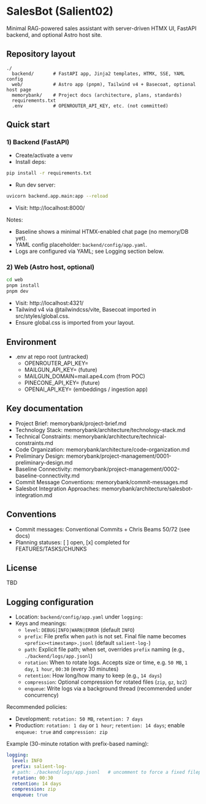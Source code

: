 # SalesBot (Salient02)

Minimal RAG-powered sales assistant with server-driven HTMX UI, FastAPI backend, and optional Astro host site.

## Repository layout
```
./
  backend/       # FastAPI app, Jinja2 templates, HTMX, SSE, YAML config
  web/           # Astro app (pnpm), Tailwind v4 + Basecoat, optional host page
  memorybank/    # Project docs (architecture, plans, standards)
  requirements.txt
  .env           # OPENROUTER_API_KEY, etc. (not committed)
```

## Quick start

### 1) Backend (FastAPI)
- Create/activate a venv
- Install deps:
```bash
pip install -r requirements.txt
```
- Run dev server:
```bash
uvicorn backend.app.main:app --reload
```
- Visit: http://localhost:8000/

Notes:
- Baseline shows a minimal HTMX-enabled chat page (no memory/DB yet).
- YAML config placeholder: `backend/config/app.yaml`.
- Logs are configured via YAML; see Logging section below.

### 2) Web (Astro host, optional)
```bash
cd web
pnpm install
pnpm dev
```
- Visit: http://localhost:4321/
- Tailwind v4 via @tailwindcss/vite, Basecoat imported in src/styles/global.css.
- Ensure global.css is imported from your layout.

## Environment
- .env at repo root (untracked)
  - OPENROUTER_API_KEY=
  - MAILGUN_API_KEY=  (future)
  - MAILGUN_DOMAIN=mail.ape4.com  (from POC)
  - PINECONE_API_KEY=  (future)
  - OPENAI_API_KEY=  (embeddings / ingestion app)

## Key documentation
- Project Brief: memorybank/project-brief.md
- Technology Stack: memorybank/architecture/technology-stack.md
- Technical Constraints: memorybank/architecture/technical-constraints.md
- Code Organization: memorybank/architecture/code-organization.md
- Preliminary Design: memorybank/project-management/0001-preliminary-design.md
- Baseline Connectivity: memorybank/project-management/0002-baseline-connectivity.md
- Commit Message Conventions: memorybank/commit-messages.md
- Salesbot Integration Approaches: memorybank/architecture/salesbot-integration.md

## Conventions
- Commit messages: Conventional Commits + Chris Beams 50/72 (see docs)
- Planning statuses: [ ] open, [x] completed for FEATURES/TASKS/CHUNKS

## License
TBD

## Logging configuration
- Location: `backend/config/app.yaml` under `logging:`
- Keys and meanings:
  - `level`: `DEBUG|INFO|WARN|ERROR` (default `INFO`)
  - `prefix`: File prefix when `path` is not set. Final file name becomes `<prefix><timestamp>.jsonl` (default `salient-log-`)
  - `path`: Explicit file path; when set, overrides `prefix` naming (e.g., `./backend/logs/app.jsonl`)
  - `rotation`: When to rotate logs. Accepts size or time, e.g. `50 MB`, `1 day`, `1 hour`, `00:30` (every 30 minutes)
  - `retention`: How long/how many to keep (e.g., `14 days`)
  - `compression`: Optional compression for rotated files (`zip`, `gz`, `bz2`)
  - `enqueue`: Write logs via a background thread (recommended under concurrency)

Recommended policies:
- Development: `rotation: 50 MB`, `retention: 7 days`
- Production: `rotation: 1 day` or `1 hour`; `retention: 14 days`; enable `enqueue: true` and `compression: zip`

Example (30-minute rotation with prefix-based naming):
```yaml
logging:
  level: INFO
  prefix: salient-log-
  # path: ./backend/logs/app.jsonl   # uncomment to force a fixed filepath instead
  rotation: 00:30
  retention: 14 days
  compression: zip
  enqueue: true
```
